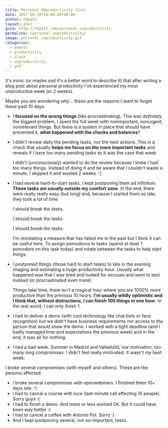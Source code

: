 ```yaml
---
title: Personal UNproductivity (2/n)
date: 2017-06-18T10:00:00+00:00
author: nhpatt
layout: post
guid: http://nhpatt.com/personal_unproductivity
permalink: /personal_unproductivity/
image: personal_unproductivity.gif
categories:
  - events
  - productivity
  - slack
  - unproductivity
  - gtd
---
```


It's ironic (or maybe *sad* it's a better word to describe it) that after writing a blog post about personal productivity I've experienced my most unproductive week (or 2 weeks).

Maybe you are wondering *why*... these are the reasons I want to forget these past 10 days:

* I **focused on the wrong things** (like procrastinating). This was *definitely* the biggest problem, I spent the full week with nonimportant, nonurgent, nonrelevant things. 
But there is a system in place that should have prevented it, **what happened with the checks and balances**?
 
* I didn't review daily the pending tasks, nor the next actions. This is a check that usually **helps me focus on the more important tasks** and reveals if I have too many pending tasks as it was the case that week. 

    I didn't (unconsciously) wanted to do the review because I knew I had too many things. Instead of doing it and be aware that I couldn't waste a minute, I skipped it and wasted 2 weeks :'(

* I had several hard-to-start tasks. I kept postponing them ad infinitum. **These tasks are usually outside my comfort zone**. In the end, there were really really easy (but long) and, because I started them so late, they took a lot of time. 

    *I should break the tasks*. 
    
    *I should break the tasks*.
     
    *I should break the tasks*.

    I'm reinstating a measure that has failed me in the past but I think it can be useful here. To assign pomodoros to tasks (spend at least 1 pomodoro on this task today) and rotate between the tasks to help start things.
    
* I postponed things (those hard to start tasks) to late in the evening imaging and estimating a huge-productivity-hour. Usually what happened  was that I was tired and looked for excuses and went to bed instead (or procrastinated even more). 

    Things take time, there isn't a magical hour where you are 1000% more productive than the previous 10 hours. **I'm usually wildly optimistic and I think that, without distractions, I can finish 100 things in one hour**. In the real world, I can only finish 1.

* I had to deliver a demo (with cool technology like chat bots or face recognition) but we didn't have business requirements nor access to the person that would show the demo. I worked with a tight deadline (and I badly managed time and expectations the previous week) and in the end, it was all for nothing.

* I had a bad week. Summer in Madrid and Valladolid, low motivation, too many long compromises. I didn't feel really motivated. It wasn't my best week.

I broke several compromises (with myself and others). These are the persons affected:

* I broke several compromises with openwebinars. I finished them 10+ days late :'(
* I had to cancel a course with luce (last-minute call affecting 10 people). Sorry guys :(
* I had to finish a demo. And more or less worked Ok. But it could have been way better :(
* I had to cancel a coffee with Antonio Pol. Sorry :(
* And I kept postponing several, not-so-important, tasks.
